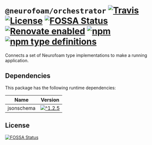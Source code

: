 # `@neurofoam/orchestrator` [![Travis](https://img.shields.io/travis/jameswilddev/neurofoam.svg)](https://travis-ci.org/jameswilddev/neurofoam) [![License](https://img.shields.io/github/license/jameswilddev/neurofoam.svg)](https://github.com/jameswilddev/neurofoam/blob/master/license) [![FOSSA Status](https://app.fossa.io/api/projects/git%2Bgithub.com%2Fjameswilddev%2Fneurofoam.svg?type=shield)](https://app.fossa.io/projects/git%2Bgithub.com%2Fjameswilddev%2Fneurofoam?ref=badge_shield) [![Renovate enabled](https://img.shields.io/badge/renovate-enabled-brightgreen.svg)](https://renovatebot.com/) [![npm](https://img.shields.io/npm/v/@neurofoam/orchestrator.svg)](https://www.npmjs.com/package/@neurofoam/orchestrator) [![npm type definitions](https://img.shields.io/npm/types/@neurofoam/orchestrator.svg)](https://www.npmjs.com/package/@neurofoam/orchestrator)

Connects a set of Neurofoam type implementations to make a running application.

## Dependencies

This package has the following runtime dependencies:

Name       | Version                                                                                           
---------- | --------------------------------------------------------------------------------------------------
jsonschema | [![^1.2.5](https://img.shields.io/npm/v/jsonschema.svg)](https://www.npmjs.com/package/jsonschema)

## License

[![FOSSA Status](https://app.fossa.io/api/projects/git%2Bgithub.com%2Fjameswilddev%2Fneurofoam.svg?type=large)](https://app.fossa.io/projects/git%2Bgithub.com%2Fjameswilddev%2Fneurofoam?ref=badge_large)
